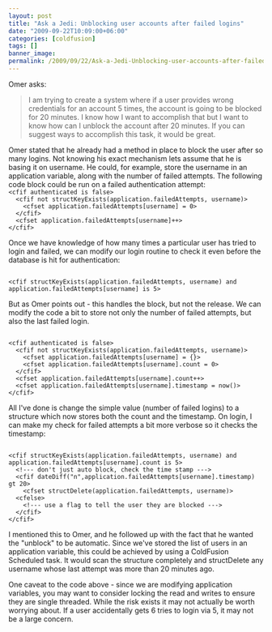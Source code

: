 ```yaml
---
layout: post
title: "Ask a Jedi: Unblocking user accounts after failed logins"
date: "2009-09-22T10:09:00+06:00"
categories: [coldfusion]
tags: []
banner_image: 
permalink: /2009/09/22/Ask-a-Jedi-Unblocking-user-accounts-after-failed-logins
---
```


Omer asks:

<blockquote>
I am trying to create a system where if a user provides wrong credentials for an account 5 times, the account is going to be blocked for 20 minutes. I know how I want to accomplish that but I want to know how can I unblock the account after 20 minutes. If you can suggest ways to accomplish this task, it would be great.
</blockquote>
<!--more-->
Omer stated that he already had a method in place to block the user after so many logins. Not knowing his exact mechanism lets assume that he is basing it on username. He could, for example, store the username in an application variable, along with the number of failed attempts. The following code block could be run on a failed authentication attempt:

<code>
&lt;cfif authenticated is false&gt;
  &lt;cfif not structKeyExists(application.failedAttempts, username)&gt;
    &lt;cfset application.failedAttempts[username] = 0&gt;
  &lt;/cfif&gt;
  &lt;cfset application.failedAttempts[username]++&gt;
&lt;/cfif&gt;
</code>

Once we have knowledge of how many times a particular user has tried to login and failed, we can modify our login routine to check it even before the database is hit for authentication:

<code>
&lt;cfif structKeyExists(application.failedAttempts, username) and application.failedAttempts[username] is 5&gt;
</code>

But as Omer points out - this handles the block, but not the release. We can modify the code a bit to store not only the number of failed attempts, but also the last failed login.

<code>
&lt;cfif authenticated is false&gt;
  &lt;cfif not structKeyExists(application.failedAttempts, username)&gt;
    &lt;cfset application.failedAttempts[username] = {}&gt;
    &lt;cfset application.failedAttempts[username].count = 0&gt;
  &lt;/cfif&gt;
  &lt;cfset application.failedAttempts[username].count++&gt;
  &lt;cfset application.failedAttempts[username].timestamp = now()&gt;
&lt;/cfif&gt;
</code>

All I've done is change the simple value (number of failed logins) to a structure which now stores both the count and the timestamp. On login, I can make my check for failed attempts a bit more verbose so it checks the timestamp:

<code>
&lt;cfif structKeyExists(application.failedAttempts, username) and application.failedAttempts[username].count is 5&gt;
  &lt;!--- don't just auto block, check the time stamp ---&gt;
  &lt;cfif dateDiff("n",application.failedAttempts[username].timestamp) gt 20&gt;
    &lt;cfset structDelete(application.failedAttempts, username)&gt;
  &lt;cfelse&gt;
    &lt;!--- use a flag to tell the user they are blocked ---&gt;
  &lt;/cfif&gt;
&lt;/cfif&gt;
</code>

I mentioned this to Omer, and he followed up with the fact that he wanted the "unblock" to be automatic. Since we've stored the list of users in an application variable, this could be achieved by using a ColdFusion Scheduled task. It would scan the structure completely and structDelete any username whose last attempt was more than 20 minutes ago.

One caveat to the code above - since we are modifying application variables, you may want to consider locking the read and writes to ensure they are single threaded. While the risk exists it may not actually be worth worrying about. If a user accidentally gets 6 tries to login via 5, it may not be a large concern.
